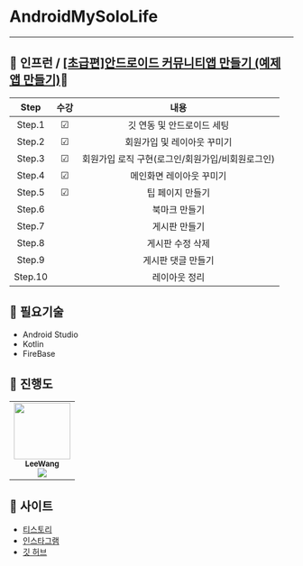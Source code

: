 # AndroidMySoloLife
--- 

## 🦝 인프런 / <a href="https://www.inflearn.com/course/%EC%95%88%EB%93%9C%EB%A1%9C%EC%9D%B4%EB%93%9C-%EC%BD%94%ED%8B%80%EB%A6%B0-%EC%BB%A4%EB%AE%A4%EB%8B%88%ED%8B%B0%EC%95%B1/dashboard">[초급편]안드로이드 커뮤니티앱 만들기 (예제 앱 만들기)</a>🦝

| Step | 수강 | 내용 |
|:--:|:--:|:--:|
| Step.1 | ☑ | 깃 연동 및 안드로이드 세팅 |
| Step.2 | ☑ | 회원가입 및 레이아웃 꾸미기 |
| Step.3 | ☑ | 회원가입 로직 구현(로그인/회원가입/비회원로그인) |
| Step.4 | ☑ | 메인화면 레이아웃 꾸미기 |
| Step.5 | ☑ | 팁 페이지 만들기 |
| Step.6 |  | 북마크 만들기 |
| Step.7 |  | 게시판 만들기 |
| Step.8 |  | 게시판 수정 삭제 |
| Step.9 |  | 게시판 댓글 만들기 |
| Step.10 |  | 레이아웃 정리 |


## 🦝 필요기술
- Android Studio
- Kotlin
- FireBase


## 🦝 진행도
<table>
  <tr>
    <td align="center">
        <a href="https://github.com/Leewang31">
            <img src="https://avatars.githubusercontent.com/Leewang31?v=4" width="100px;" alt=""/>
            <br />
            <sub><b>LeeWang</b>
            <br>
            <img src="https://us-central1-progress-markdown.cloudfunctions.net/progress/50" />
            </sub>
        </a>
        <br/>
    </td>
      </td>
  </tr>
</table>

## 🦝 사이트
- <a href="https://leewang31.tistory.com">티스토리</a>
- <a href="https://www.instagram.com/_leewang_31"> 인스타그램</a>
- <a href="https://github.com/Leewang31">깃 허브</a>
